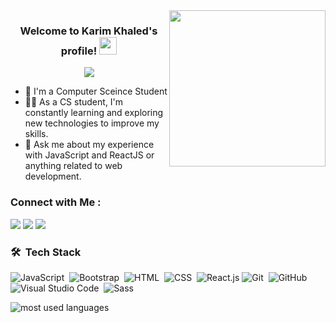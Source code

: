 
<img width="250" align="right" src="https://c.tenor.com/_DOBjnGspYAAAAAM/code-coding.gif">

<h3 align="center">
  Welcome to Karim Khaled's profile!
  <img src="https://media.giphy.com/media/hvRJCLFzcasrR4ia7z/giphy.gif" width="28">
</h3>

<!-- Typing SVG by DenverCoder1 - https://github.com/DenverCoder1/readme-typing-svg -->
<p align="center">
  <a href="https://github.com/DenverCoder1/readme-typing-svg"><img src="https://readme-typing-svg.herokuapp.com/?lines=FRONT-END%20web%20developer;Always%20learning%20new%20things&font=Fira%20Code&center=true&width=440&height=45&color=f75c7e&vCenter=true&size=22"></a>
</p> 

- 🏢 I'm a Computer Sceince Student 
- 👨‍💻 As a CS student, I'm constantly learning and exploring new technologies to improve my skills.
- 💬 Ask me about my experience with JavaScript and  ReactJS  or anything related to web development.


### Connect with Me :

<a href="https://www.linkedin.com/in/karim-khaled-4823a71ba/" target="_blank"><img src="https://img.shields.io/badge/-Karim%20Khaled-0077B5?style=for-the-badge&logo=Linkedin&logoColor=white"/></a>
<a href="https://www.facebook.com/karim.khaled.9862/" target="_blank"><img src="https://img.shields.io/badge/-karim%20Khaled-0077B5?style=for-the-badge&logo=Facebook&logoColor=white"/></a>
<a href="https://www.instagram.com/karimkhaled924/" target="_blank"><img src="https://img.shields.io/badge/-karim%20Khaled-0077B5?style=for-the-badge&logo=instagram&logoColor=white"/></a>
### 🛠 &nbsp;Tech Stack
![JavaScript](https://img.shields.io/badge/-JavaScript-05122A?style=flat&logo=javascript)&nbsp;
![Bootstrap](https://img.shields.io/badge/-Bootstrap-05122A?style=flat&logo=bootstrap&logoColor=563D7C)&nbsp;
![HTML](https://img.shields.io/badge/-HTML-05122A?style=flat&logo=HTML5)&nbsp;
![CSS](https://img.shields.io/badge/-CSS-05122A?style=flat&logo=CSS3&logoColor=1572B6)&nbsp;
![React.js](https://img.shields.io/badge/-React-05122A?style=flat&logo=react)
![Git](https://img.shields.io/badge/-Git-05122A?style=flat&logo=git)&nbsp;
![GitHub](https://img.shields.io/badge/-GitHub-05122A?style=flat&logo=github)&nbsp;
![Visual Studio Code](https://img.shields.io/badge/-Visual%20Studio%20Code-05122A?style=flat&logo=visual-studio-code&logoColor=007ACC)&nbsp;
![Sass](https://img.shields.io/badge/-Sass-05122A?style=flat&logo=sass)&nbsp;




<img align="left" src="https://github-readme-stats.vercel.app/api/top-langs?username=karimkmsa&show_icons=true&locale=en&layout=compact&theme=radical" alt="most used languages" />
<br>

